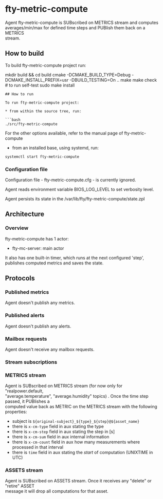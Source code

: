 # fty-metric-compute
Agent fty-metric-compute is SUBscribed on METRICS stream and computes  
averages/min/max for defined time steps and PUBlish them back on a METRICS  
stream.

## How to build

To build fty-metric-compute project run:

mkdir build && cd build
cmake -DCMAKE_BUILD_TYPE=Debug -DCMAKE_INSTALL_PREFIX=usr -DBUILD_TESTING=On ..
make
make check # to run self-test
sudo make install
```
## How to run

To run fty-metric-compute project:

* from within the source tree, run:

```bash
./src/fty-metric-compute
```

For the other options available, refer to the manual page of fty-metric-compute

* from an installed base, using systemd, run:

```bash
systemctl start fty-metric-compute
```

### Configuration file

Configuration file - fty-metric-compute.cfg - is currently ignored.

Agent reads environment variable BIOS\_LOG\_LEVEL to set verbosity level.

Agent persists its state in the /var/lib/fty/fty-metric-compute/state.zpl

## Architecture

### Overview

fty-metric-compute has 1 actor:

* fty-mc-server: main actor

It also has one built-in timer, which runs at the next configured 'step',  
publishes computed metrics and saves the state.

## Protocols

### Published metrics

Agent doesn't publish any metrics.

### Published alerts

Agent doesn't publish any alerts.

### Mailbox requests

Agent doesn't receive any mailbox requests.

### Stream subscriptions

### METRICS stream

Agent is SUBscribed on METRICS stream (for now only for "realpower.default,  
"average.temperature", "average.humidity" topics) . Once the time step passed, it PUBlishes a  
computed value back as METRIC on the METRICS stream with the following properties:  
  * subject is ```${original-subject}_${type}_${step}@${asset_name}```
  * there is ```x-cm-type``` field in aux stating the type
  * there is ```x-cm-step``` field in aux stating the step in [s]
  * there is ```x-cm-sum``` field in aux internal information
  * there is ```x-cm-count``` field in aux how many measurements where processed in that interval
  * there is ```time``` field in aux stating the *start* of computation (UNIXTIME in UTC)

### ASSETS stream

Agent is SUBscribed on ASSETS stream. Once it receives any "delete" or "retire" ASSET  
message it will drop all computations for that asset.
